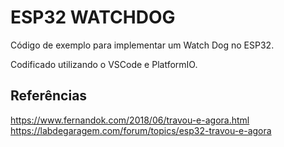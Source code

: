 
# ESP32 WATCHDOG

Código de exemplo para implementar um Watch Dog no ESP32.

Codificado utilizando o VSCode e PlatformIO.

## Referências
https://www.fernandok.com/2018/06/travou-e-agora.html
https://labdegaragem.com/forum/topics/esp32-travou-e-agora
